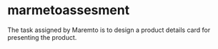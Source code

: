 # marmetoassesment
The task assigned by Maremto is to design a product details card for presenting the product.
